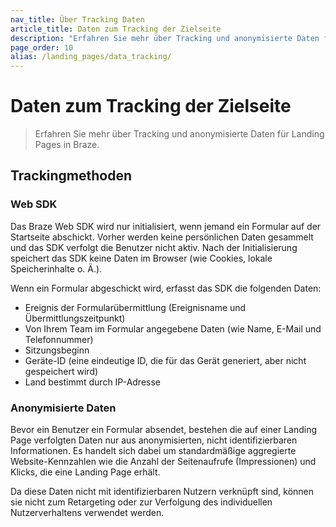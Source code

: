 ```yaml
---
nav_title: Über Tracking Daten
article_title: Daten zum Tracking der Zielseite
description: "Erfahren Sie mehr über Tracking und anonymisierte Daten für Landing Pages in Braze."
page_order: 10
alias: /landing_pages/data_tracking/
---
```


# Daten zum Tracking der Zielseite

> Erfahren Sie mehr über Tracking und anonymisierte Daten für Landing Pages in Braze.

## Trackingmethoden

### Web SDK

Das Braze Web SDK wird nur initialisiert, wenn jemand ein Formular auf der Startseite abschickt. Vorher werden keine persönlichen Daten gesammelt und das SDK verfolgt die Benutzer nicht aktiv. Nach der Initialisierung speichert das SDK keine Daten im Browser (wie Cookies, lokale Speicherinhalte o. Ä.).

Wenn ein Formular abgeschickt wird, erfasst das SDK die folgenden Daten:

- Ereignis der Formularübermittlung (Ereignisname und Übermittlungszeitpunkt)
- Von Ihrem Team im Formular angegebene Daten (wie Name, E-Mail und Telefonnummer)
- Sitzungsbeginn
- Geräte-ID (eine eindeutige ID, die für das Gerät generiert, aber nicht gespeichert wird)
- Land bestimmt durch IP-Adresse

### Anonymisierte Daten

Bevor ein Benutzer ein Formular absendet, bestehen die auf einer Landing Page verfolgten Daten nur aus anonymisierten, nicht identifizierbaren Informationen. Es handelt sich dabei um standardmäßige aggregierte Website-Kennzahlen wie die Anzahl der Seitenaufrufe (Impressionen) und Klicks, die eine Landing Page erhält.

Da diese Daten nicht mit identifizierbaren Nutzern verknüpft sind, können sie nicht zum Retargeting oder zur Verfolgung des individuellen Nutzerverhaltens verwendet werden.

